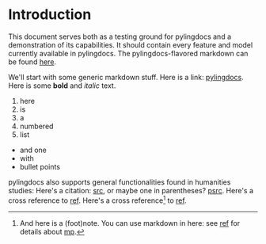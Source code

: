 # Introduction

This document serves both as a testing ground for pylingdocs and a demonstration of its capabilities.
It should contain every feature and model currently available in pylingdocs.
The pylingdocs-flavored markdown can be found [here](https://github.com/fmatter/pylingdocs/tree/main/tests/data/content).

We'll start with some generic markdown stuff.
Here is a link: [pylingdocs](https://github.com/fmatter/pylingdocs/).
Here is some **bold** and _italic_ text.

1. here
2. is
3. a
4. numbered
3. list

* and one
* with
* bullet points

pylingdocs also supports general functionalities found in humanities studies:
Here's a citation: [src](alvarez1998split[133-134]), or maybe one in parentheses? [psrc](alvarez1998split[133-134]).
Here's a cross reference to [ref](sec:linguistics).
Here's a cross reference[^3] to [ref](tab:onetable).


[^3]: And here is a (foot)note. You can use markdown in here: see [ref](sec:linguistics) for details about [mp](apa-se).
